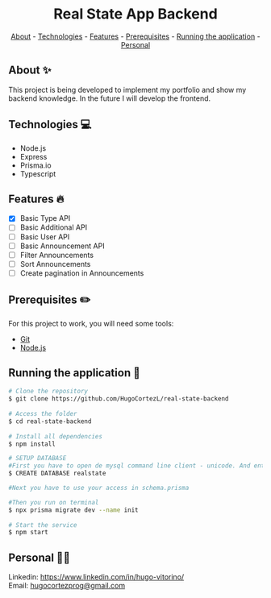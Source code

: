 <h1 align="center"> Real State App Backend</h1>

<p align="center">
    <a href="#about">About</a>
    - <a href="#technologies">Technologies</a>
    - <a href="#Features">Features</a>
    - <a href="#pre">Prerequisites</a>
    - <a href="#running">Running the application</a>
    - <a href="#personal">Personal</a>
</p>
 
<h2 id="about">About ✨</h2>
 
This project is being developed to implement my portfolio and show my backend knowledge. In the future I will develop the frontend.
 
<h2 id="technologies">Technologies 💻</h2>
 
- Node.js
- Express
- Prisma.io
- Typescript
 
<h2 id="Features">Features 🔥</h2>

* [X] Basic Type API
* [ ] Basic Additional API
* [ ] Basic User API
* [ ] Basic Announcement API
* [ ] Filter Announcements
* [ ] Sort Announcements
* [ ] Create pagination in Announcements

<h2 id="pre">Prerequisites ✏️</h2>
 
For this project to work, you will need some tools:
* [Git](https://git-scm.com/downloads)
* [Node.js](https://nodejs.org/en/download/)
 
<h2 id="running">Running the application 🎲</h2>
 
```bash
# Clone the repository
$ git clone https://github.com/HugoCortezL/real-state-backend
 
# Access the folder
$ cd real-state-backend
 
# Install all dependencies
$ npm install

# SETUP DATABASE
#First you have to open de mysql command line client - unicode. And enter
$ CREATE DATABASE realstate

#Next you have to use your access in schema.prisma

#Then you run on terminal
$ npx prisma migrate dev --name init
 
# Start the service
$ npm start
```
 
<h2 id="personal">Personal 🙋‍♂️</h2>
 
Linkedin: https://www.linkedin.com/in/hugo-vitorino/
</br>
Email: hugocortezprog@gmail.com
